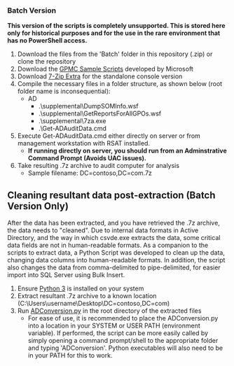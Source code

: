 ### Batch Version

**This version of the scripts is completely unsupported. This is stored here only for historical purposes and for the use in the rare environment that has no PowerShell access.**

1. Download the files from the 'Batch' folder in this repository (.zip) or clone the repository
1. Download the [GPMC Sample Scripts](https://gallery.technet.microsoft.com/group-policy-management-17a5f840) developed by Microsoft
1. Download [7-Zip Extra](http://www.7-zip.org/download.html) for the standalone console version
1. Compile the necessary files in a folder structure, as shown below (root folder name is inconsequential):
    * AD
        * .\supplemental\DumpSOMInfo.wsf
        * .\supplemental\GetReportsForAllGPOs.wsf
        * .\supplemental\7za.exe
        * .\Get-ADAuditData.cmd
1. Execute Get-ADAuditData.cmd either directly on server or from management workstation with RSAT installed.
    * **If running directly on server, you should run from an Adminstrative Command Prompt (Avoids UAC issues).**
1. Take resulting .7z archive to audit computer for analysis
    * Sample filename: DC=contoso,DC=com.7z



## Cleaning resultant data post-extraction (Batch Version Only)

After the data has been extracted, and you have retrieved the .7z archive, the data needs to "cleaned". Due to internal data formats in Active Directory, and the way in which csvde.exe extracts the data, some critical data fields are not in human-readable formats. As a companion to the scripts to extract data, a Python Script was developed to clean up the data, changing data columns into human-readable formats. In addition, the script also changes the data from comma-delimited to pipe-delimited, for easier import into SQL Server using Bulk Insert.

1. Ensure [Python 3](https://www.python.org/downloads/ "Python 3") is installed on your system
1. Extract resultant .7z archive to a known location (C:\Users\username\Desktop\DC=contoso,DC=com)
1. Run [ADConversion.py](https://github.com/aentringer/ADAudit/blob/master/Python/ADConversion.py) in the root directory of the extracted files
    * For ease of use, it is recommended to place the ADConversion.py into a location in your SYSTEM or USER PATH (environment variable). If performed, the script can be more easily called by simply opening a command prompt/shell to the appropriate folder and typing 'ADConversion'. Python executables will also need to be in your PATH for this to work.